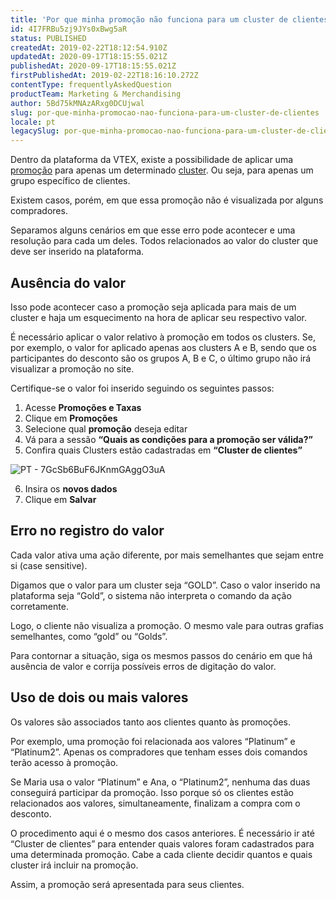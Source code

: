 ```yaml
---
title: 'Por que minha promoção não funciona para um cluster de clientes?'
id: 4I7FRBu5zj9JYs0xBwg5aR
status: PUBLISHED
createdAt: 2019-02-22T18:12:54.910Z
updatedAt: 2020-09-17T18:15:55.021Z
publishedAt: 2020-09-17T18:15:55.021Z
firstPublishedAt: 2019-02-22T18:16:10.272Z
contentType: frequentlyAskedQuestion
productTeam: Marketing & Merchandising
author: 5Bd75kMNAzARxg0DCUjwal
slug: por-que-minha-promocao-nao-funciona-para-um-cluster-de-clientes
locale: pt
legacySlug: por-que-minha-promocao-nao-funciona-para-um-cluster-de-clientes
---
```


Dentro da plataforma da VTEX, existe a possibilidade de aplicar uma [promoção](https://help.vtex.com/pt/tutorial/criando-promocao-para-um-cluster-de-clientes "promoção") para apenas um determinado [cluster](https://help.vtex.com/pt/faq/como-criar-um-cluster-de-clientes "cluster"). Ou seja, para apenas um grupo específico de clientes.

Existem casos, porém, em que essa promoção não é visualizada por alguns compradores. 

Separamos alguns cenários em que esse erro pode acontecer e uma resolução para cada um deles. Todos relacionados ao valor do cluster que deve ser inserido na plataforma.

## Ausência do valor 

Isso pode acontecer caso a promoção seja aplicada para mais de um cluster e haja um esquecimento na hora de aplicar seu respectivo valor. 

É necessário aplicar o valor relativo à promoção em todos os clusters. Se, por exemplo, o valor for aplicado apenas aos clusters A e B, sendo que os participantes do desconto são os grupos A, B e C, o último grupo não irá visualizar a promoção no site.

Certifique-se o valor foi inserido seguindo os seguintes passos:

1. Acesse __Promoções e Taxas__
2. Clique em __Promoções__
3. Selecione qual __promoção__ deseja editar
4. Vá para a sessão __“Quais as condições para a promoção ser válida?”__
5. Confira quais Clusters estão cadastradas em __“Cluster de clientes”__

![PT - 7GcSb6BuF6JKnmGAggO3uA ](https://images.ctfassets.net/alneenqid6w5/wltgxrSqvTKY5QmcZpK6A/6588a08d631b0bee3b52aa885ca34dda/Cluster-promo-PT.png)

6. Insira os __novos dados__
7. Clique em __Salvar__

## Erro no registro do valor

Cada valor ativa uma ação diferente, por mais semelhantes que sejam entre si (case sensitive). 

Digamos que o valor para um cluster seja “GOLD”. Caso o valor inserido na plataforma seja “Gold”, o sistema não interpreta o comando da ação corretamente.

Logo, o cliente não visualiza a promoção. O mesmo vale para outras grafias semelhantes, como “gold” ou “Golds”.

Para contornar a situação, siga os mesmos passos do cenário em que há ausência de valor e corrija possíveis erros de digitação do valor.

## Uso de dois ou mais valores

Os valores são associados tanto aos clientes quanto às promoções. 

Por exemplo, uma promoção foi relacionada aos valores “Platinum” e “Platinum2”. Apenas os compradores que tenham esses dois comandos terão acesso à promoção.

Se Maria usa o valor “Platinum” e Ana, o “Platinum2”, nenhuma das duas conseguirá participar da promoção. Isso porque só os clientes estão relacionados aos valores,  simultaneamente, finalizam a compra com o desconto.

O procedimento aqui é o mesmo dos casos anteriores. É necessário ir até “Cluster de clientes” para entender quais valores foram cadastrados para uma determinada promoção. Cabe a cada cliente decidir quantos e quais cluster irá incluir na promoção.   

Assim, a promoção será apresentada para seus clientes.

